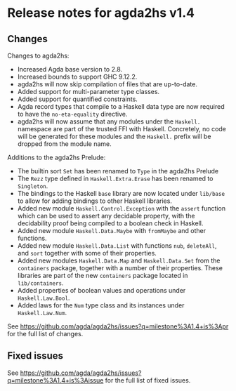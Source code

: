 Release notes for agda2hs v1.4
==============================

Changes
-------

Changes to agda2hs:
- Increased Agda base version to 2.8.
- Increased bounds to support GHC 9.12.2.
- agda2hs will now skip compilation of files that are up-to-date.
- Added support for multi-parameter type classes.
- Added support for quantified constraints.
- Agda record types that compile to a Haskell data type are now
  required to have the `no-eta-equality` directive.
- agda2hs will now assume that any modules under the `Haskell.`
  namespace are part of the trusted FFI with Haskell.
  Concretely, no code will be generated for these modules and
  the `Haskell.` prefix will be dropped from the module name.

Additions to the agda2hs Prelude:
- The builtin sort `Set` has been renamed to `Type` in the agda2hs Prelude
- The `Rezz` type defined in `Haskell.Extra.Erase` has been renamed to `Singleton`.
- The bindings to the Haskell `base` library are now located under `lib/base`
  to allow for adding bindings to other Haskell libraries.
- Added new module `Haskell.Control.Exception` with the `assert` function
  which can be used to assert any decidable property, with the decidability
  proof being compiled to a boolean check in Haskell.
- Added new module `Haskell.Data.Maybe` with `fromMaybe` and other functions.
- Added new module `Haskell.Data.List` with functions `nub`, `deleteAll`, and `sort`
  together with some of their properties.
- Added new modules `Haskell.Data.Map` and `Haskell.Data.Set` from the
  `containers` package, together with a number of their properties.
  These libraries are part of the new `containers` package located in `lib/containers`.
- Added properties of boolean values and operations under `Haskell.Law.Bool`.
- Added laws for the `Num` type class and its instances under `Haskell.Law.Num`.


See https://github.com/agda/agda2hs/issues?q=milestone%3A1.4+is%3Apr for the full list of changes.

Fixed issues
------------

See https://github.com/agda/agda2hs/issues?q=milestone%3A1.4+is%3Aissue for the full list of fixed issues.
